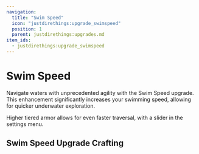 ```yaml
---
navigation:
  title: "Swim Speed"
  icon: "justdirethings:upgrade_swimspeed"
  position: 1
  parent: justdirethings:upgrades.md
item_ids:
  - justdirethings:upgrade_swimspeed
---
```


# Swim Speed

Navigate waters with unprecedented agility with the Swim Speed upgrade. This enhancement significantly increases your swimming speed, allowing for quicker underwater exploration.

Higher tiered armor allows for even faster traversal, with a slider in the settings menu.

## Swim Speed Upgrade Crafting



<Recipe id="justdirethings:upgrade_swimspeed" />

